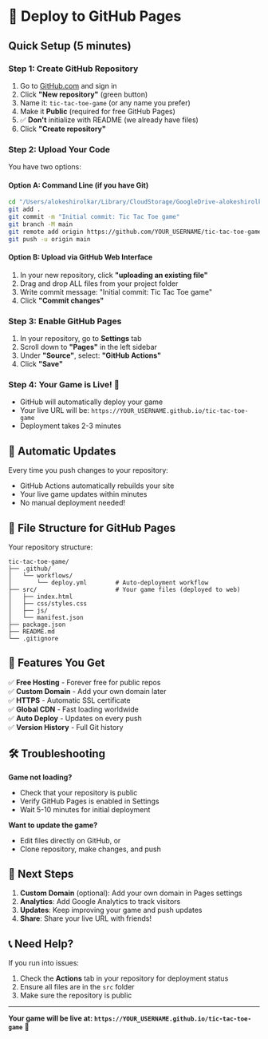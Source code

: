 # 🚀 Deploy to GitHub Pages

## Quick Setup (5 minutes)

### Step 1: Create GitHub Repository
1. Go to [GitHub.com](https://github.com) and sign in
2. Click **"New repository"** (green button)
3. Name it: `tic-tac-toe-game` (or any name you prefer)
4. Make it **Public** (required for free GitHub Pages)
5. ✅ **Don't** initialize with README (we already have files)
6. Click **"Create repository"**

### Step 2: Upload Your Code
You have two options:

#### Option A: Command Line (if you have Git)
```bash
cd "/Users/alokeshirolkar/Library/CloudStorage/GoogleDrive-alokeshirolkar@gmail.com/My Drive/Games/tic-tac-toe-game/tic-tac-toe-game"
git add .
git commit -m "Initial commit: Tic Tac Toe game"
git branch -M main
git remote add origin https://github.com/YOUR_USERNAME/tic-tac-toe-game.git
git push -u origin main
```

#### Option B: Upload via GitHub Web Interface
1. In your new repository, click **"uploading an existing file"**
2. Drag and drop ALL files from your project folder
3. Write commit message: "Initial commit: Tic Tac Toe game"
4. Click **"Commit changes"**

### Step 3: Enable GitHub Pages
1. In your repository, go to **Settings** tab
2. Scroll down to **"Pages"** in the left sidebar
3. Under **"Source"**, select: **"GitHub Actions"**
4. Click **"Save"**

### Step 4: Your Game is Live! 🎉
- GitHub will automatically deploy your game
- Your live URL will be: `https://YOUR_USERNAME.github.io/tic-tac-toe-game`
- Deployment takes 2-3 minutes

## 🔄 Automatic Updates

Every time you push changes to your repository:
- GitHub Actions automatically rebuilds your site
- Your live game updates within minutes
- No manual deployment needed!

## 📁 File Structure for GitHub Pages

Your repository structure:
```
tic-tac-toe-game/
├── .github/
│   └── workflows/
│       └── deploy.yml        # Auto-deployment workflow
├── src/                      # Your game files (deployed to web)
│   ├── index.html
│   ├── css/styles.css
│   ├── js/
│   └── manifest.json
├── package.json
├── README.md
└── .gitignore
```

## 🌟 Features You Get

✅ **Free Hosting** - Forever free for public repos  
✅ **Custom Domain** - Add your own domain later  
✅ **HTTPS** - Automatic SSL certificate  
✅ **Global CDN** - Fast loading worldwide  
✅ **Auto Deploy** - Updates on every push  
✅ **Version History** - Full Git history  

## 🛠️ Troubleshooting

**Game not loading?**
- Check that your repository is public
- Verify GitHub Pages is enabled in Settings
- Wait 5-10 minutes for initial deployment

**Want to update the game?**
- Edit files directly on GitHub, or
- Clone repository, make changes, and push

## 🎯 Next Steps

1. **Custom Domain** (optional): Add your own domain in Pages settings
2. **Analytics**: Add Google Analytics to track visitors
3. **Updates**: Keep improving your game and push updates
4. **Share**: Share your live URL with friends!

## 📞 Need Help?

If you run into issues:
1. Check the **Actions** tab in your repository for deployment status
2. Ensure all files are in the `src` folder
3. Make sure the repository is public

---

**Your game will be live at: `https://YOUR_USERNAME.github.io/tic-tac-toe-game`** 🚀